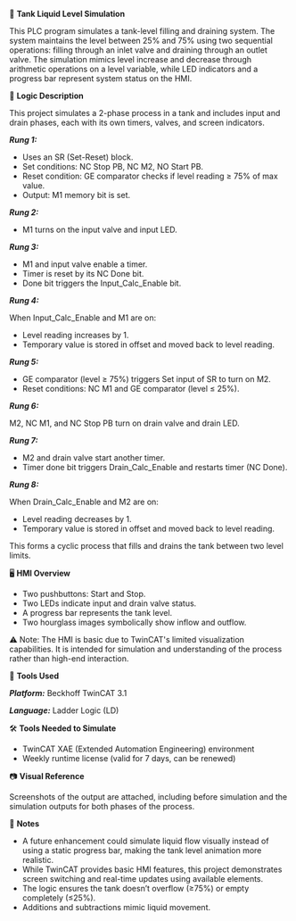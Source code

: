 🧪 **Tank Liquid Level Simulation**

This PLC program simulates a tank-level filling and draining system. The system maintains the level between 25% and 75% using two sequential operations: filling through an inlet valve and draining through an outlet valve. The simulation mimics level increase and decrease through arithmetic operations on a level variable, while LED indicators and a progress bar represent system status on the HMI.

🧩 **Logic Description**

This project simulates a 2-phase process in a tank and includes input and drain phases, each with its own timers, valves, and screen indicators.

_**Rung 1:**_

  - Uses an SR (Set-Reset) block.
  - Set conditions: NC Stop PB, NC M2, NO Start PB.
  - Reset condition: GE comparator checks if level reading ≥ 75% of max value.
  - Output: M1 memory bit is set.

_**Rung 2:**_
  - M1 turns on the input valve and input LED.

_**Rung 3:**_

  - M1 and input valve enable a timer.
  - Timer is reset by its NC Done bit.
  - Done bit triggers the Input_Calc_Enable bit.

_**Rung 4:**_

When Input_Calc_Enable and M1 are on:
  - Level reading increases by 1.
  - Temporary value is stored in offset and moved back to level reading.

_**Rung 5:**_

  - GE comparator (level ≥ 75%) triggers Set input of SR to turn on M2.
  - Reset conditions: NC M1 and GE comparator (level ≤ 25%).

_**Rung 6:**_

M2, NC M1, and NC Stop PB turn on drain valve and drain LED.

_**Rung 7:**_
  
  - M2 and drain valve start another timer.
  - Timer done bit triggers Drain_Calc_Enable and restarts timer (NC Done).

_**Rung 8:**_

When Drain_Calc_Enable and M2 are on:
  - Level reading decreases by 1.
  - Temporary value is stored in offset and moved back to level reading.

This forms a cyclic process that fills and drains the tank between two level limits.

🖥️ **HMI Overview**

- Two pushbuttons: Start and Stop.
- Two LEDs indicate input and drain valve status.
- A progress bar represents the tank level.
- Two hourglass images symbolically show inflow and outflow.
  
⚠️ Note: The HMI is basic due to TwinCAT's limited visualization capabilities. It is intended for simulation and understanding of the process rather than high-end interaction.

🔧 **Tools Used**

_**Platform:**_ Beckhoff TwinCAT 3.1

_**Language:**_ Ladder Logic (LD)

🛠️ **Tools Needed to Simulate**

- TwinCAT XAE (Extended Automation Engineering) environment
- Weekly runtime license (valid for 7 days, can be renewed)
  
📷 **Visual Reference**

Screenshots of the output are attached, including before simulation and the simulation outputs for both phases of the process.

📌 **Notes**

- A future enhancement could simulate liquid flow visually instead of using a static progress bar, making the tank level animation more realistic.
- While TwinCAT provides basic HMI features, this project demonstrates screen switching and real-time updates using available elements.
- The logic ensures the tank doesn’t overflow (≥75%) or empty completely (≤25%).
- Additions and subtractions mimic liquid movement.
